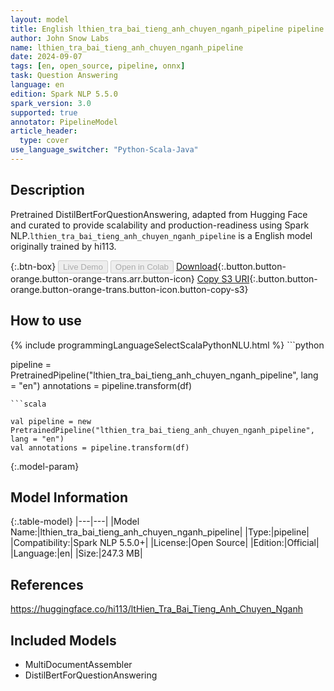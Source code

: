 ```yaml
---
layout: model
title: English lthien_tra_bai_tieng_anh_chuyen_nganh_pipeline pipeline DistilBertForQuestionAnswering from hi113
author: John Snow Labs
name: lthien_tra_bai_tieng_anh_chuyen_nganh_pipeline
date: 2024-09-07
tags: [en, open_source, pipeline, onnx]
task: Question Answering
language: en
edition: Spark NLP 5.5.0
spark_version: 3.0
supported: true
annotator: PipelineModel
article_header:
  type: cover
use_language_switcher: "Python-Scala-Java"
---
```


## Description

Pretrained DistilBertForQuestionAnswering, adapted from Hugging Face and curated to provide scalability and production-readiness using Spark NLP.`lthien_tra_bai_tieng_anh_chuyen_nganh_pipeline` is a English model originally trained by hi113.

{:.btn-box}
<button class="button button-orange" disabled>Live Demo</button>
<button class="button button-orange" disabled>Open in Colab</button>
[Download](https://s3.amazonaws.com/auxdata.johnsnowlabs.com/public/models/lthien_tra_bai_tieng_anh_chuyen_nganh_pipeline_en_5.5.0_3.0_1725736196635.zip){:.button.button-orange.button-orange-trans.arr.button-icon}
[Copy S3 URI](s3://auxdata.johnsnowlabs.com/public/models/lthien_tra_bai_tieng_anh_chuyen_nganh_pipeline_en_5.5.0_3.0_1725736196635.zip){:.button.button-orange.button-orange-trans.button-icon.button-copy-s3}

## How to use



<div class="tabs-box" markdown="1">
{% include programmingLanguageSelectScalaPythonNLU.html %}
```python

pipeline = PretrainedPipeline("lthien_tra_bai_tieng_anh_chuyen_nganh_pipeline", lang = "en")
annotations =  pipeline.transform(df)   

```
```scala

val pipeline = new PretrainedPipeline("lthien_tra_bai_tieng_anh_chuyen_nganh_pipeline", lang = "en")
val annotations = pipeline.transform(df)

```
</div>

{:.model-param}
## Model Information

{:.table-model}
|---|---|
|Model Name:|lthien_tra_bai_tieng_anh_chuyen_nganh_pipeline|
|Type:|pipeline|
|Compatibility:|Spark NLP 5.5.0+|
|License:|Open Source|
|Edition:|Official|
|Language:|en|
|Size:|247.3 MB|

## References

https://huggingface.co/hi113/ltHien_Tra_Bai_Tieng_Anh_Chuyen_Nganh

## Included Models

- MultiDocumentAssembler
- DistilBertForQuestionAnswering